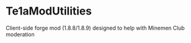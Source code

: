 # Te1aModUtilities
Client-side forge mod (1.8.8/1.8.9) designed to help with Minemen Club moderation

